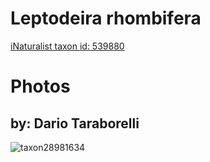 
Leptodeira rhombifera
=====================
  
[iNaturalist taxon id: 539880](https://www.inaturalist.org/taxa/539880)
# Photos

## by: Dario Taraborelli
  
![taxon28981634](https://inaturalist-open-data.s3.amazonaws.com/photos/32049430/medium.jpg)